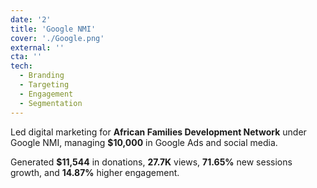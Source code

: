 ```yaml
---
date: '2'
title: 'Google NMI'
cover: './Google.png'
external: ''
cta: ''
tech:
  - Branding 
  - Targeting 
  - Engagement 
  - Segmentation
---
```

Led digital marketing for **African Families Development Network** under Google NMI, managing **$10,000** in Google Ads and social media.

Generated **$11,544** in donations, **27.7K** views, **71.65%** new sessions growth, and **14.87%** higher engagement.

